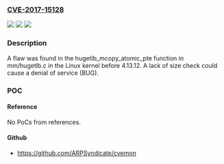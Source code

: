 ### [CVE-2017-15128](https://cve.mitre.org/cgi-bin/cvename.cgi?name=CVE-2017-15128)
![](https://img.shields.io/static/v1?label=Product&message=Linux%20kernel%20before%204.13.12&color=blue)
![](https://img.shields.io/static/v1?label=Version&message=Linux%20kernel%20before%204.13.12%20&color=brightgreen)
![](https://img.shields.io/static/v1?label=Vulnerability&message=CWE-119&color=brightgreen)

### Description

A flaw was found in the hugetlb_mcopy_atomic_pte function in mm/hugetlb.c in the Linux kernel before 4.13.12. A lack of size check could cause a denial of service (BUG).

### POC

#### Reference
No PoCs from references.

#### Github
- https://github.com/ARPSyndicate/cvemon

